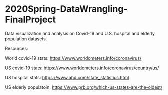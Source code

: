 # 2020Spring-DataWrangling-FinalProject

Data visualization and analysis on Covid-19 and U.S. hospital and elderly population datasets. 



Resources:

World covid-19 stats: https://www.worldometers.info/coronavirus/

US covid-19 stats: https://www.worldometers.info/coronavirus/country/us/

US hospital stats: https://www.ahd.com/state_statistics.html

US elderly populatoin: https://www.prb.org/which-us-states-are-the-oldest/
